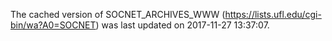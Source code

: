 The cached version of SOCNET_ARCHIVES_WWW (https://lists.ufl.edu/cgi-bin/wa?A0=SOCNET) was last updated on 2017-11-27 13:37:07.